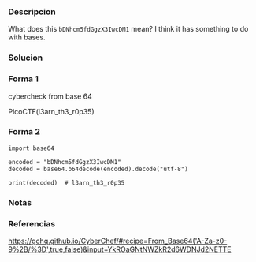 
### Descripcion
What does this `bDNhcm5fdGgzX3IwcDM1` mean? I think it has something to do with bases.


### Solucion
### Forma 1
cybercheck
from base 64

PicoCTF(l3arn_th3_r0p35)

### Forma 2

```
import base64

encoded = "bDNhcm5fdGgzX3IwcDM1"
decoded = base64.b64decode(encoded).decode("utf-8")

print(decoded)  # l3arn_th3_r0p35

```

### Notas


### Referencias
https://gchq.github.io/CyberChef/#recipe=From_Base64('A-Za-z0-9%2B/%3D',true,false)&input=YkROaGNtNWZkR2d6WDNJd2NETTE